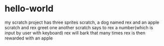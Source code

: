 # hello-world
my scratch project has three sprites
scratch, a dog named rex and an apple
scratch and rex greet one another
scratch says to rex a number(which is input by user with keyboard)
rex will bark that many times
rex is then rewarded with an apple
